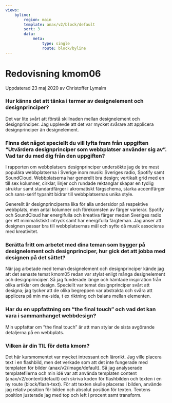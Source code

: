 ```yaml
---
views:
    byline:
        region: main
        template: anax/v2/block/default
        sort: 3
        data:
            meta: 
                type: single
                route: block/byline
---
```

Redovisning kmom06
=========================

<p class="author">Uppdaterad<time datetime="2020-05-23"> 23 maj 2020
</time> av Christoffer Lymalm</p>

### Hur känns det att tänka i termer av designelement och designprinciper?

Det var lite svårt att förstå skillnaden mellan designelement och designprinciper. Jag upplevde att det var mycket svårare att applicera designprinciper än designelement.

### Finns det något speciellt du vill lyfta fram från uppgiften “Utvärdera designprinciper som webbplatser använder sig av”. Vad tar du med dig från den uppgiften?

I rapporten om webbplatsers designprinciper undersökte jag de tre mest populära webbplatserna i Sverige inom musik: Sveriges radio, Spotify samt SoundCloud. Webbplatserna har generellt bra design; vertikalt grid med en till sex kolumner, cirklar, linjer och rundade rektanglar skapar en tydlig struktur samt standardfärger i akromatiskt färgschema, starka accentfärger och sans-serif typsnitt bidrar till webbplatsernas unika style.

Generellt är designprinciperna lika för alla undersidor på respektive webbplats, men antal kolumner och förekomsten av färger varierar. Spotify och SoundCloud har energifulla och kreativa färger medan Sveriges radio ger ett minimalistiskt intryck samt har energifulla färgteman. Jag anser att designen passar bra till webbplatsernas mål och syfte då musik associeras med kreativitet.

### Berätta fritt om arbetet med dina teman som bygger på designelement och designprinciper, hur gick det att jobba med designen på det sättet?

När jag arbetade med teman designelement och designprinciper kände jag att det senaste temat kmom05 redan var stylat enligt många designelement och designprinciper. Så jag funderade länge och hämtade inspiration från olika artiklar om design. Speciellt var temat designprinciper svårt att designa; jag tycker att de olika begreppen var abstrakta och svåra att applicera på min me-sida, t ex riktning och balans mellan elementen.

### Har du en uppfattning om “the final touch” och vad det kan vara i sammanhanget webbdesign?

Min uppfattar om ”the final touch” är att man stylar de sista avgörande detaljerna på en webbplats.

### Vilken är din TIL för detta kmom?

Det här kursmomentet var mycket intressant och lärorikt. Jag ville placera text i en flashbild, men det verkade som att det inte fungerade med templaten för bilder (anax/v2/image/default). Så jag analyserade templatefilerna och min idé var att använda templaten content (anax/v2/content/default) och skriva koden för flashbilden och texten i en ny route (block/flash-text). För att texten skulle placeras i bilden, använde jag relativ position för bilden och absolut position för texten. Textens position justerade jag med top och left i procent samt transform.

